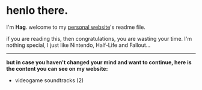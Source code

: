 # henlo there.

I'm **Hag**. welcome to my [personal website](https://hagretek.github.io/)'s readme file.

if you are reading this, then congratulations, you are wasting your time. I'm nothing special, I just like Nintendo, Half-Life and Fallout...

---

**but in case you haven't changed your mind and want to continue, here is the content you can see on my website:**
- videogame soundtracks (2)
